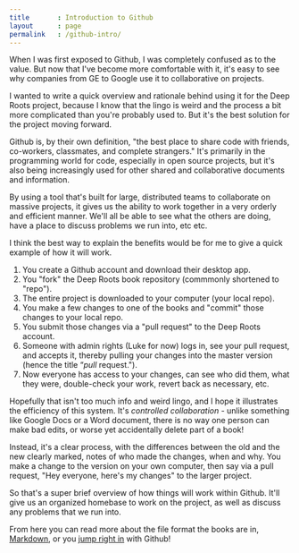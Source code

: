 ```yaml
---
title       : Introduction to Github
layout      : page
permalink   : /github-intro/
---
```

When I was first exposed to Github, I was completely confused as to the value. But now that I've become more comfortable with it, it's easy to see why companies from GE to Google use it to collaborative on projects.

I wanted to write a quick overview and rationale behind using it for the Deep Roots project, because I know that the lingo is weird and the process a bit more complicated than you're probably used to. But it's the best solution for the project moving forward. 

Github is, by their own definition, "the best place to share code with friends, co-workers, classmates, and complete strangers." It's primarily in the programming world for code, especially in open source projects, but it's also being increasingly used for other shared and collaborative documents and information. 

By using a tool that's built for large, distributed teams to collaborate on massive projects, it gives us the ability to work together in a very orderly and efficient manner. We'll all be able to see what the others are doing, have a place to discuss problems we run into, etc etc. 

I think the best way to explain the benefits would be for me to give a quick example of how it will work. 

1. You create a Github account and download their desktop app.
2. You "fork" the Deep Roots book repository (commmonly shortened to "repo").
3. The entire project is downloaded to your computer (your local repo).
4. You make a few changes to one of the books and "commit" those changes to your local repo.
5. You submit those changes via a "pull request" to the Deep Roots account.
6. Someone with admin rights (Luke for now) logs in, see your pull request, and accepts it, thereby pulling your changes into the master version (hence the title “*pull* request.").
7. Now everyone has access to your changes, can see who did them, what they were, double-check your work, revert back as necessary, etc. 

Hopefully that isn't too much info and weird lingo, and I hope it illustrates the efficiency of this system. It's *controlled collaboration* - unlike something like Google Docs or a Word document, there is no way one person can make bad edits, or worse yet accidentally delete part of a book! 

Instead, it's a clear process, with the differences between the old and the new clearly marked, notes of who made the changes, when and why. You make a change to the version on your own computer, then say via a pull request, "Hey everyone, here's my changes" to the larger project. 

So that's a super brief overview of how things will work within Github. It'll give us an organized homebase to work on the project, as well as discuss any problems that we run into.

From here you can read more about the file format the books are in, [Markdown]({{site.url}}/markdown-intro/), or you [jump right in]({{site.url}}/create-github-account) with Github! 
